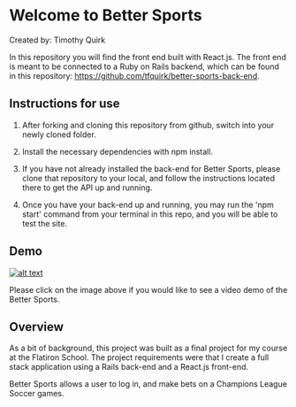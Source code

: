 # Welcome to Better Sports

Created by: Timothy Quirk

In this repository you will find the front end built with React.js. The front end is meant to be connected to a Ruby on Rails backend, which can be found in this repository: https://github.com/tfquirk/better-sports-back-end.

## Instructions for use

1. After forking and cloning this repository from github, switch into your newly cloned folder.

2. Install the necessary dependencies with npm install.

3. If you have not already installed the back-end for Better Sports, please clone that repository to your local, and follow the instructions located there to get the API up and running.

4. Once you have your back-end up and running, you may run the 'npm start' command from your terminal in this repo, and you will be able to test the site.

## Demo

[![alt text][image]][reference link]

[image]: https://github.com/tfquirk/better-sports-front-end/blob/master/public/readmeImages/BetterSportsDemoPreview.png "Better Sports Demo Video"
[reference link]: https://youtu.be/bAUPrccsoaE

Please click on the image above if you would like to see a video demo of the Better Sports.

## Overview

As a bit of background, this project was built as a final project for my course at the Flatiron School. The project requirements were that I create a full stack application using a Rails back-end and a React.js front-end.

Better Sports allows a user to log in, and make bets on a Champions League Soccer games.
